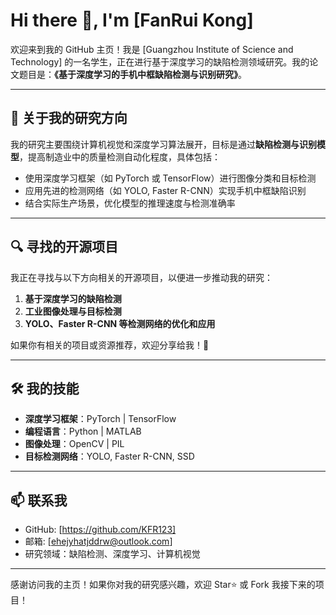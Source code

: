 # Hi there 👋, I'm [FanRui Kong] 

欢迎来到我的 GitHub 主页！我是 [Guangzhou Institute of Science and Technology] 的一名学生，正在进行基于深度学习的缺陷检测领域研究。我的论文题目是：**《基于深度学习的手机中框缺陷检测与识别研究》**。

---

## 🚀 **关于我的研究方向**  
我的研究主要围绕计算机视觉和深度学习算法展开，目标是通过**缺陷检测与识别模型**，提高制造业中的质量检测自动化程度，具体包括：  
- 使用深度学习框架（如 PyTorch 或 TensorFlow）进行图像分类和目标检测  
- 应用先进的检测网络（如 YOLO, Faster R-CNN）实现手机中框缺陷识别  
- 结合实际生产场景，优化模型的推理速度与检测准确率  

---

## 🔍 **寻找的开源项目**  
我正在寻找与以下方向相关的开源项目，以便进一步推动我的研究：  
1. **基于深度学习的缺陷检测**  
2. **工业图像处理与目标检测**  
3. **YOLO、Faster R-CNN 等检测网络的优化和应用**  

如果你有相关的项目或资源推荐，欢迎分享给我！🙏  

---

## 🛠️ **我的技能**  
- **深度学习框架**：PyTorch | TensorFlow  
- **编程语言**：Python | MATLAB  
- **图像处理**：OpenCV | PIL  
- **目标检测网络**：YOLO, Faster R-CNN, SSD  

---

## 📫 **联系我**  
- GitHub: [https://github.com/KFR123]  
- 邮箱: [ehejyhatjddrw@outlook.com]  
- 研究领域：缺陷检测、深度学习、计算机视觉  

---

感谢访问我的主页！如果你对我的研究感兴趣，欢迎 Star⭐ 或 Fork 我接下来的项目！
